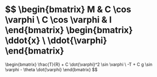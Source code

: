 $$
\begin{bmatrix}
M & C \cos \varphi \\
C \cos \varphi & I
\end{bmatrix}
\begin{bmatrix}
\ddot{x} \\
\ddot{\varphi}
\end{bmatrix}
=
\begin{bmatrix}
\frac{T}{R} + C \dot{\varphi}^2 \sin \varphi \\
-T + C g \sin \varphi - \theta \dot{\varphi}
\end{bmatrix}
$$
